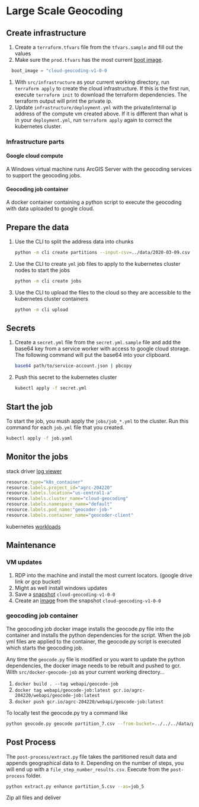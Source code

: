 # Large Scale Geocoding

## Create infrastructure

1. Create a `terraform.tfvars` file from the `tfvars.sample` and fill out the values
1. Make sure the `prod.tfvars` has the most current [boot image](https://console.cloud.google.com/compute/images).

  ```tf
    boot_image = "cloud-geocoding-v1-0-0
  ```

1. With `src/infrastructure` as your current working directory, run `terraform apply` to create the cloud infrastructure. If this is the first run, execute `terraform init` to download the terraform dependencies. The terraform output will print the private ip.
1. Update `infrastructure/deployment.yml` with the private/internal ip address of the compute vm created above. If it is different than what is in your `deployment.yml`, run `terraform apply` again to correct the kubernetes cluster.

### Infrastructure parts

#### Google cloud compute

A Windows virtual machine runs ArcGIS Server with the geocoding services to support the geocoding jobs.

#### Geocoding job container

A docker container containing a python script to execute the geocoding with data uploaded to google cloud.

## Prepare the data

1. Use the CLI to split the address data into chunks

    ```sh
    python -m cli create partitions --input-csv=../data/2020-03-09.csv --separator=\| --column-names=category --column-names=partial-id --column-names=address --column-names=zone
    ```

1. Use the CLI to create `yml` job files to apply to the kubernetes cluster nodes to start the jobs

    ```sh
    python -m cli create jobs
    ```

1. Use the CLI to upload the files to the cloud so they are accessible to the kubernetes cluster containers

    ```sh
    python -m cli upload
    ```

## Secrets

1. Create a `secret.yml` file from the `secret.yml.sample` file and add the base64 key from a service worker with access to google cloud storage. The following command will put the base64 into your clipboard.

    ```sh
    base64 path/to/service-account.json | pbcopy
    ```

1. Push this secret to the kubernetes cluster

    ```sh
    kubectl apply -f secret.yml
    ```

## Start the job

To start the job, you mush apply the `jobs/job_*.yml` to the cluster. Run this command for each `job.yml` file that you created.

```sh
kubectl apply -f job.yaml
```

## Monitor the jobs

stack driver [log viewer](https://console.cloud.google.com/logs/)

```js
resource.type="k8s_container"
resource.labels.project_id="agrc-204220"
resource.labels.location="us-central1-a"
resource.labels.cluster_name="cloud-geocoding"
resource.labels.namespace_name="default"
resource.labels.pod_name:"geocoder-job-"
resource.labels.container_name="geocoder-client"
```

kubernetes [workloads](https://console.cloud.google.com/kubernetes/workload)

## Maintenance

### VM updates

1. RDP into the machine and install the most current locators. (google drive link or gcp bucket)
1. Might as well install windows updates
1. Save a [snapshot](https://console.cloud.google.com/compute/snapshots) `cloud-geocoding-v1-0-0`
1. Create an [image](https://console.cloud.google.com/compute/images) from the snapshot `cloud-geocoding-v1-0-0`

### geocoding job container

The geocoding job docker image installs the geocode.py file into the container and installs the python dependencies for the script. When the job yml files are applied to the container, the geocode.py script is executed which starts the geocoding job.

Any time the `geocode.py` file is modified or you want to update the python dependencies, the docker image needs to be rebuilt and pushed to gcr. With `src/docker-geocode-job` as your current working directory...

1. `docker build . --tag webapi/geocode-job`
1. `docker tag webapi/geocode-job:latest gcr.io/agrc-204220/webapi/geocode-job:latest`
1. `docker push gcr.io/agrc-204220/webapi/geocode-job:latest`

To locally test the geocode.py try a command like

```sh
python geocode.py geocode partition_7.csv --from-bucket=../../../data/partitioned --output-bucket=./ --testing=true
```

## Post Process

The `post-process/extract.py` file takes the partitioned result data and appends geographical data to it. Depending on the number of steps, you will end up with a `file_step_number_results.csv`. Execute from the `post-process` folder.

```sh
python extract.py enhance partition_5.csv --as=job_5
```

Zip all files and deliver
